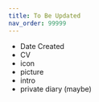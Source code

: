 ```yaml
---
title: To Be Updated
nav_order: 99999
---
```


- Date Created
- CV 
- icon
- picture
- intro
- private diary (maybe)